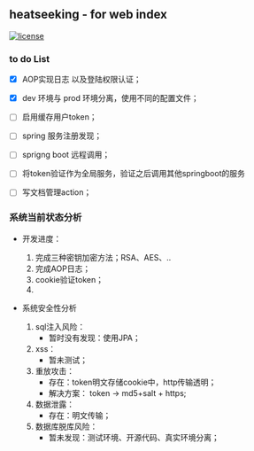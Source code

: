 ## heatseeking - for web index 


[![license](https://img.shields.io/github/license/mashape/apistatus.svg?style=plastic)](https://opensource.org/licenses/MIT)


### to do List

- [x] AOP实现日志 以及登陆权限认证；
- [x] dev 环境与 prod 环境分离，使用不同的配置文件；
- [ ] 启用缓存用户token；
- [ ] spring 服务注册发现；
- [ ] sprigng boot 远程调用；
- [ ] 将token验证作为全局服务，验证之后调用其他springboot的服务
- [ ] 写文档管理action；


### 系统当前状态分析
- 开发进度：
    1. 完成三种密钥加密方法；RSA、AES、..
    2. 完成AOP日志；
    3. cookie验证token；
    4. 
    
- 系统安全性分析
    1. sql注入风险： 
        - 暂时没有发现：使用JPA；
    2. xss：
        - 暂未测试；
    3. 重放攻击：
        - 存在：token明文存储cookie中，http传输透明；
        - 解决方案： token -> md5+salt + https;
    4. 数据泄露：
        - 存在：明文传输；
    5. 数据库脱库风险： 
        - 暂未发现：测试环境、开源代码、真实环境分离；
        


